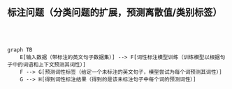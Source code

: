## 标注问题（分类问题的扩展，预测离散值/类别标签）

<br />
<br />

```mermaid{theme: 'dark', scale: 1}
graph TB
    E[输入数据（带标注的英文句子数据集）] --> F[词性标注模型训练（训练模型以根据句子中的词语和上下文预测其词性）]
    F --> G[预测词性标签（给定一个未标注的英文句子，模型尝试为每个词预测其词性）]
    G --> H[得到词性标注结果（得到的是该未标注句子中每个词的预测词性）]
```

<!-- 在这一页中，我们将探讨一个与分类问题密切相关的概念，那就是标注问题。

标注问题可以被看作是分类问题的一种扩展。与分类问题主要关注为单个输入预测一个类别标签不同，标注问题的目标是为输入数据序列中的每一个元素分配一个对应的标签。

让我们从左到右看这个流程图。为了方便理解，我们使用英语句子词性标注的例子来揭示标注问题的基本流程：

1、输入数据：我们从一个带有词性标注的英文句子数据集开始。这些句子包含了词语及其对应的词性标签，如名词、动词、形容词等。

2、词性标注模型训练：在这一阶段，我们根据输入的句子及其标注来训练模型。模型将学习根据上下文和句子中的具体词语来预测每个词的词性。

3、预测词性标签：训练完成后，模型可以被用来预测新的、未标注的英文句子。对于句子中的每一个词，模型都会预测其可能的词性。

4、得到词性标注结果：此时，我们获得了模型对句子中每个词的词性预测结果，为每个词提供了一个词性标签。

总之，标注问题提供了一种更细粒度的分类方法，允许我们为输入数据的每个元素预测一个类别标签，而不仅仅是为整个输入预测一个标签。 -->